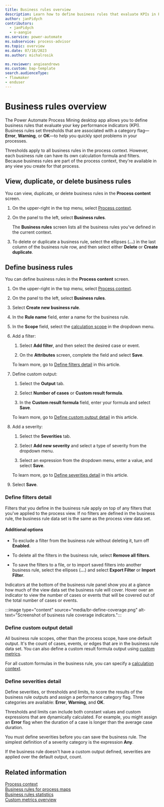 ```yaml
---
title: Business rules overview
description: Learn how to define business rules that evaluate KPIs in Power Automate Process Mining.
author: janPidych
contributors:
  - janPidych
  - v-aangie
ms.service: power-automate
ms.subservice: process-advisor
ms.topic: overview
ms.date: 07/18/2023
ms.author: michalrosik

ms.reviewer: angieandrews
ms.custom: bap-template
search.audienceType:
- flowmaker
- enduser
---
```


# Business rules overview

The Power Automate Process Mining desktop app allows you to define business rules that evaluate your key performance indicators (KPI). Business rules set thresholds that are associated with a category flag&mdash;**Error**, **Warning**, or **OK**&mdash;to help you quickly spot problems in your processes.

Thresholds apply to all business rules in the process context. However, each business rule can have its own calculation formula and filters. Because business rules are part of the process context, they're available in any view you create for that process.

## View, duplicate, or delete business rules

You can view, duplicate, or delete business rules in the **Process content** screen.

1. On the upper-right in the top menu, select [Process context](process-context.md).

1. On the panel to the left, select **Business rules**.

    The **Business rules** screen lists all the business rules you've defined in the current context.

1. To delete or duplicate a business rule, select the ellipses (**...**) in the last column of the business rule row, and then select either **Delete** or **Create duplicate**.

## Define business rules

You can define business rules in the  **Process content** screen.

1. On the upper-right in the top menu, select [Process context](process-context.md).

1. On the panel to the left, select **Business rules**.

1. Select **Create new business rule**.

1. In the **Rule name** field, enter a name for the business rule.

1. In the **Scope** field, select the [calculation scope](business-rule-scope.md) in the dropdown menu.

1. Add a filter:

    1.  Select **Add filter**, and then select the desired case or event.

    1. On the **Attributes** screen, complete the field and select **Save**.

    To learn more, go to [Define filters detail](#define-filters-detail) in this article.

1. Define custom output:

    1. Select the **Output** tab.

    1. Select **Number of cases** or **Custom result formula**.

    1. In the **Custom result formula** field, enter your formula and select **Save**.

    To learn more, go to [Define custom output detail](#define-custom-output-detail) in this article.

1. Add a severity:

    1. Select the **Severities** tab.

    1. Select **Add new severity** and select a type of severity from the dropdown menu.

    1. Select an expression from the dropdown menu, enter a value, and select **Save**.

    To learn more, go to [Define severities detail](#define-severities-detail) in this article.

1. Select **Save**.

### Define filters detail

Filters that you define in the business rule apply on top of any filters that you've applied to the process view. If no filters are defined in the business rule, the business rule data set is the same as the process view data set.

#### Additional options 

- To exclude a filter from the business rule without deleting it, turn off **Enabled**.

- To delete all the filters in the business rule, select  **Remove all filters**.

- To save the filters to a file, or to import saved filters into another business rule, select the ellipses (**...**) and select **Export Filter** or **Import Filter**.

Indicators at the bottom of the business rule panel show you at a glance how much of the view data set the business rule will cover. Hover over an indicator to view the number of cases or events that will be covered out of the total number of cases or events.

:::image type="content" source="media/br-define-coverage.png" alt-text="Screenshot of business rule coverage indicators.":::

### Define custom output detail

All business rule scopes, other than the process scope, have one default output. It's the count of cases, events, or edges that are in the business rule data set. You can also define a custom result formula output using [custom metrics](custom-metrics.md).

For all custom formulas in the business rule, you can specify a [calculation context](calculation-context.md).

### Define severities detail

Define severities, or thresholds and limits, to score the results of the business rule outputs and assign a performance category flag. Three categories are available: **Error**, **Warning**, and **OK**.

Thresholds and limits can include both constant values and custom expressions that are dynamically calculated. For example, you might assign an **Error** flag when the duration of a case is longer than the average case duration.

You must define severities before you can save the business rule. The simplest definition of a severity category is the expression **Any**.

If the business rule doesn't have a custom output defined, severities are applied over the default output, count.

## Related information

[Process context](process-context.md)  
[Business rules for process maps](business-rules-process-map.md)  
[Business rules statistics](business-rules-statistics.md)  
[Custom metrics overview](custom-metrics.md)
